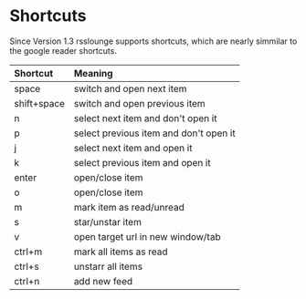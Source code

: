 # Shortcuts #

Since Version 1.3 rsslounge supports shortcuts, which are nearly simmilar to the google reader shortcuts.

| **Shortcut**  | **Meaning** |
|:--------------|:------------|
| space       | switch and open next item |
| shift+space | switch and open previous item |
| n | select next item and don't open it |
| p | select previous item and don't open it |
| j | select next item and open it |
| k | select previous item and open it |
| enter | open/close item |
| o | open/close item |
| m | mark item as read/unread |
| s | star/unstar item |
| v | open target url in new window/tab |
| ctrl+m | mark all items as read |
| ctrl+s | unstarr all items |
| ctrl+n | add new feed |